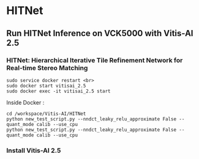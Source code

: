# HITNet

## Run HITNet Inference on VCK5000 with Vitis-AI 2.5 

### HITNet: Hierarchical Iterative Tile Refinement Network for Real-time Stereo Matching

```
sudo service docker restart <br> 
sudo docker start vitisai_2.5 
sudo docker exec -it vitisai_2.5 start
```
Inside Docker : 

```
cd /workspace/Vitis-AI/HITNet
python new_test_script.py --nndct_leaky_relu_approximate False --quant_mode calib --use_cpu
python new_test_script.py --nndct_leaky_relu_approximate False --quant_mode calib --use_cpu
```

### Install Vitis-AI 2.5 

